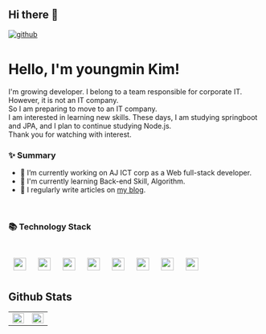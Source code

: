 ## Hi there 👋

<a href="https://github.com/kymkyj" target="_blank">
<img src=https://img.shields.io/badge/github-%2324292e.svg?&style=for-the-badge&logo=github&logoColor=white alt=github style="margin-bottom: 5px;" />
</a>


# Hello, I'm youngmin Kim!

I'm growing developer.
I belong to a team responsible for corporate IT. However, it is not an IT company. <br>
So I am preparing to move to an IT company. <br>
I am interested in learning new skills. These days, I am studying springboot and JPA, and I plan to continue studying Node.js. <br>
Thank you for watching with interest.


### ✨ Summary

- 🔭 I’m currently working on AJ ICT corp as a Web full-stack developer.
- 🌱 I'm currently learning Back-end Skill, Algorithm.
- 📝 I regularly write articles on [my blog](https://okdolmin.tistory.com/). 
<br>

### 📚 Technology Stack <br><br>
  
<div sttyle='float:left'>
  <img style="margin: 10px" src="https://img.shields.io/badge/-JAVA-orange" height="25" />  
  <img style="margin: 10px" src="https://img.shields.io/badge/-JAVASCRIPT-yellow" height="25" />  
  <img style="margin: 10px" src="https://img.shields.io/badge/-MySQL-navy" height="25" />
  <img style="margin: 10px" src="https://img.shields.io/badge/-MsSQL-navy" height="25" />
  <img style="margin: 10px" src="https://img.shields.io/badge/-SpringBoot-orange" height="25" />
  <img style="margin: 10px" src="https://img.shields.io/badge/-spring-green" height="25" />
  <img style="margin: 10px" src="https://img.shields.io/badge/-jQuery-yellow" height="25" />
  <img style="margin: 10px" src="https://img.shields.io/badge/-GIT-lightgrey" height="25" />
</div>


## Github Stats  
<table><tr><td valign="top" width="50%">

<img src="https://github-readme-stats.vercel.app/api?username=kymkyj&show_icons=true&count_private=true&hide_border=true" align="left" style="width: 100%" />

</td><td valign="top" width="50%">

<img src="https://github-readme-stats.vercel.app/api/top-langs/?username=kymkyj&hide_border=true&layout=compact" align="left" style="width: 100%" />

</td></tr></table>  

<br/> 
